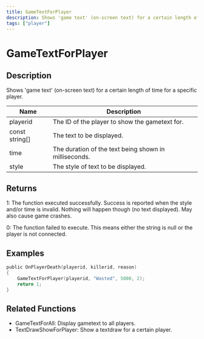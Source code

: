```yaml
---
title: GameTextForPlayer
description: Shows 'game text' (on-screen text) for a certain length of time for a specific player.
tags: ["player"]
---
```


# GameTextForPlayer

## Description

Shows 'game text' (on-screen text) for a certain length of time for a specific player.

| Name           | Description                                           |
| -------------- | ----------------------------------------------------- |
| playerid       | The ID of the player to show the gametext for.        |
| const string[] | The text to be displayed.                             |
| time           | The duration of the text being shown in milliseconds. |
| style          | The style of text to be displayed.                    |

## Returns

1: The function executed successfully. Success is reported when the style and/or time is invalid. Nothing will happen though (no text displayed). May also cause game crashes.

0: The function failed to execute. This means either the string is null or the player is not connected.

## Examples

```c
public OnPlayerDeath(playerid, killerid, reason)
{
    GameTextForPlayer(playerid, "Wasted", 5000, 2);
    return 1;
}
```

## Related Functions

- GameTextForAll: Display gametext to all players.
- TextDrawShowForPlayer: Show a textdraw for a certain player.
